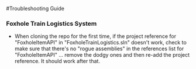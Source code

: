 #Troubleshooting Guide
### Foxhole Train Logistics System

- When cloning the repo for the first time, if the project reference for "FoxholeItemAPI" in "FoxholeTrainLogistics.sln" doesn't work,
check to make sure that there's no "rogue assemblies" in the references list for "FoxholeItemAPI" ... remove the dodgy ones and then re-add the project reference. It should work after that.